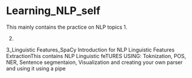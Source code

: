 # Learning_NLP_self
This mainly contains the practice on NLP topics
1.

2.

3_Linguistic Features_SpaCy Introduction for NLP Linguistic Features ExtractionThis contains NLP Linguistic feTURES USING:
Toknization, POS, NER, Sentence segmentaion, Visualization and creating your own parser and using it using a pipe
